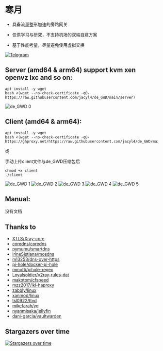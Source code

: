 # 寒月
* 具备流量整形加速的旁路网关
* 仅供学习与研究，不支持机场的双端自建方案

* 基于性能考量，尽量避免使用虚拟交换


[![Telegram](https://cdn.jsdelivr.net/gh/Patrolavia/telegram-badge@8fe3382b3fd3a1c533ba270e608035a27e430c2e/chat.svg)](https://t.me/de_GWD_DQ)  


## Server (amd64 & arm64) support kvm xen openvz lxc and so on:
```
apt install -y wget
bash <(wget --no-check-certificate -qO- https://raw.githubusercontent.com/jacyl4/de_GWD/main/server)
```

![de_GWD 0](https://raw.githubusercontent.com/jacyl4/de_GWD/main/resource/screenshot/0.png)

## Client (amd64 & arm64):
```
apt install -y wget
bash <(wget --no-check-certificate -qO- https://ghproxy.net/https://raw.githubusercontent.com/jacyl4/de_GWD/main/client)
```
或

手动上传client文件与de_GWD压缩包后
```
chmod +x client
./client
```

![de_GWD 1](https://raw.githubusercontent.com/jacyl4/de_GWD/main/resource/screenshot/1.png)
![de_GWD 2](https://raw.githubusercontent.com/jacyl4/de_GWD/main/resource/screenshot/2.png)
![de_GWD 3](https://raw.githubusercontent.com/jacyl4/de_GWD/main/resource/screenshot/3.png)
![de_GWD 4](https://raw.githubusercontent.com/jacyl4/de_GWD/main/resource/screenshot/4.png)
![de_GWD 5](https://raw.githubusercontent.com/jacyl4/de_GWD/main/resource/screenshot/5.png)

## Manual:
没有文档    

## Thanks to
* [ XTLS/Xray-core ](https://github.com/XTLS/Xray-core)
* [ coredns/coredns ](https://github.com/coredns/coredns)
* [ pymumu/smartdns ](https://github.com/pymumu/smartdns)
* [ IrineSistiana/mosdns ](https://github.com/IrineSistiana/mosdns)
* [ m13253/dns-over-https ](https://github.com/m13253/dns-over-https)
* [ pi-hole/docker-pi-hole ](https://github.com/pi-hole/docker-pi-hole)
* [ mmotti/pihole-regex ](https://github.com/mmotti/pihole-regex)
* [ Loyalsoldier/v2ray-rules-dat ](https://github.com/Loyalsoldier/v2ray-rules-dat)
* [ makotom/cfspeed ](https://github.com/makotom/cfspeed)
* [ mzz2017/lkl-haproxy ](https://github.com/mzz2017/lkl-haproxy)
* [ zabbly/linux ](https://github.com/zabbly/linux)
* [ xanmod/linux ](https://github.com/xanmod/linux)
* [ tsl0922/ttyd ](https://github.com/tsl0922/ttyd)
* [ mikefarah/yq ](https://github.com/mikefarah/yq)
* [ nyanmisaka/jellyfin ](https://hub.docker.com/r/nyanmisaka/jellyfin)
* [ dani-garcia/vaultwarden ](https://github.com/dani-garcia/vaultwarden)

## Stargazers over time
[![Stargazers over time](https://starchart.cc/jacyl4/de_GWD.svg)](https://starchart.cc/jacyl4/de_GWD)
